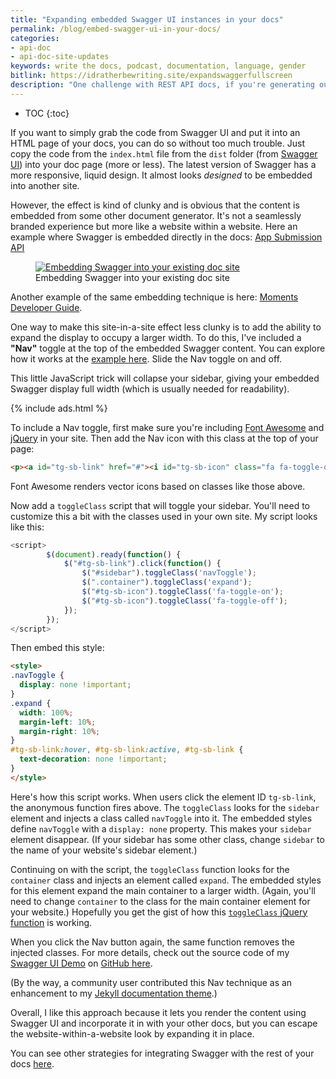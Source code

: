 ```yaml
---
title: "Expanding embedded Swagger UI instances in your docs"
permalink: /blog/embed-swagger-ui-in-your-docs/
categories:
- api-doc
- api-doc-site-updates
keywords: write the docs, podcast, documentation, language, gender
bitlink: https://idratherbewriting.site/expandswaggerfullscreen
description: "One challenge with REST API docs, if you're generating out the reference content using Open API, is how to embed Swagger UI in your docs in a seamless way that doesn't look like a website within a website. In this post, I explain how to embed a Navigation toggle to hide your sidebar and give more width to the embedded Swagger UI display."
---
```


* TOC
{:toc}

If you want to simply grab the code from Swagger UI and put it into an HTML page of your docs, you can do so without too much trouble. Just copy the code from the `index.html` file from the `dist` folder (from [Swagger UI](https://swagger.io/tools/swagger-ui/)) into your doc page (more or less). The latest version of Swagger has a more responsive, liquid design. It almost looks *designed* to be embedded into another site.

However, the effect is kind of clunky and is obvious that the content is embedded from some other document generator. It's not a seamlessly branded experience but more like a website within a website. Here an example where Swagger is embedded directly in the docs: [App Submission API](https://developer.amazon.com/docs/app-submission-api/appsubapi-endpoints.html)

<figure><a class="noExtIcon" href="https://developer.amazon.com/docs/app-submission-api/appsubapi-endpoints.html"><img class="docimage large " src="https://s3.us-west-1.wasabisys.com/idbwmedia.com/images/api/appsubmissionendpoints.png" alt="Embedding Swagger into your existing doc site" /></a><figcaption>Embedding Swagger into your existing doc site</figcaption></figure>

Another example of the same embedding technique is here: [Moments Developer Guide](https://developer.amazon.com/docs/moments/rewards-api-endpoints.html).

One way to make this site-in-a-site effect less clunky is to add the ability to expand the display to occupy a larger width. To do this, I've included a **"Nav"** toggle at the top of the embedded Swagger content. You can explore how it works at the [example here](https://developer.amazon.com/docs/app-submission-api/appsubapi-endpoints.html). Slide the Nav toggle on and off.

This little JavaScript trick will collapse your sidebar, giving your embedded Swagger display full width (which is usually needed for readability).

{% include ads.html %}

To include a Nav toggle, first make sure you're including [Font Awesome](https://fontawesome.com/) and [jQuery](https://jquery.com/) in your site. Then add the Nav icon with this class at the top of your page:

```html
<p><a id="tg-sb-link" href="#"><i id="tg-sb-icon" class="fa fa-toggle-on"></i> Nav</a></p>
```

Font Awesome renders vector icons based on classes like those above.

Now add a `toggleClass` script that will toggle your sidebar. You'll need to customize this a bit with the classes used in your own site. My script looks like this:

```js
<script>
        $(document).ready(function() {
            $("#tg-sb-link").click(function() {
                $("#sidebar").toggleClass('navToggle');
                $(".container").toggleClass('expand');
                $("#tg-sb-icon").toggleClass('fa-toggle-on');
                $("#tg-sb-icon").toggleClass('fa-toggle-off');
            });
        });
</script>
```

Then embed this style:

```html
<style>
.navToggle {
  display: none !important;
}
.expand {
  width: 100%;
  margin-left: 10%;
  margin-right: 10%;
}
#tg-sb-link:hover, #tg-sb-link:active, #tg-sb-link {
  text-decoration: none !important;
}
</style>
```

Here's how this script works. When users click the element ID `tg-sb-link`, the anonymous function fires above. The `toggleClass` looks for the `sidebar` element and injects a class called `navToggle` into it. The embedded styles define `navToggle` with a `display: none` property. This makes your `sidebar` element disappear. (If your sidebar has some other class, change `sidebar` to the name of your website's sidebar element.)

Continuing on with the script, the `toggleClass` function looks for the `container` class and injects an element called `expand`. The embedded styles for this element expand the main container to a larger width. (Again, you'll need to change `container` to the class for the main container element for your website.) Hopefully you get the gist of how this [`toggleClass` jQuery function](https://api.jquery.com/toggleClass/) is working.

When you click the Nav button again, the same function removes the injected classes. For more details, check out the source code of my [Swagger UI Demo](/learnapidoc/pubapis_swagger_demo.html) on [GitHub here](https://github.com/tomjoht/learnapidoc/blob/master/_docs/rest_api_specifications/pubapis_swagger_demo.html).

(By the way, a community user contributed this Nav technique as an enhancement to my [Jekyll documentation theme](https://idratherbewriting.com/documentation-theme-jekyll/).)

Overall, I like this approach because it lets you render the content using Swagger UI and incorporate it in with your other docs, but you can escape the website-within-a-website look by expanding it in place.

You can see other strategies for integrating Swagger with the rest of your docs [here](https://idratherbewriting.com/learnapidoc/pubapis_combine_swagger_and_guide.html).
